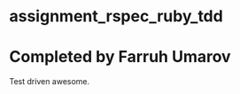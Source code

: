 assignment_rspec_ruby_tdd
=========================
# Completed by Farruh Umarov
Test driven awesome.
